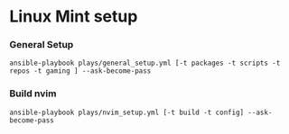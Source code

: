 # Linux Mint setup

### General Setup

```
ansible-playbook plays/general_setup.yml [-t packages -t scripts -t repos -t gaming ] --ask-become-pass
```

### Build nvim
```
ansible-playbook plays/nvim_setup.yml [-t build -t config] --ask-become-pass
```
